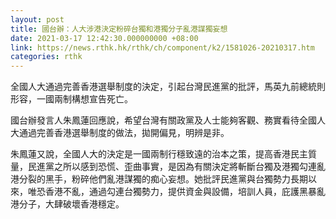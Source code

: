 ```yaml
---
layout: post
title: 國台辦：人大涉港決定粉碎台獨和港獨分子亂港謀獨妄想
date: 2021-03-17 12:42:30.000000000 +08:00
link: https://news.rthk.hk/rthk/ch/component/k2/1581026-20210317.htm
categories: rthk
---
```


全國人大通過完善香港選舉制度的決定，引起台灣民進黨的批評，馬英九前總統則形容，一國兩制構想宣告死亡。

國台辦發言人朱鳳蓮回應說，希望台灣有關政黨及人士能夠客觀、務實看待全國人大通過完善香港選舉制度的做法，拋開偏見，明辨是非。

朱鳳蓮又說，全國人大的決定是一國兩制行穩致遠的治本之策，提高香港民主質量，民進黨之所以感到恐慌、歪曲事實，是因為有關決定將斬斷台獨及港獨勾連亂港分裂的黑手，粉碎他們亂港謀獨的痴心妄想。她批評民進黨與台獨勢力長期以來，唯恐香港不亂，通過勾連台獨勢力，提供資金與設備，培訓人員，庇護黑暴亂港分子，大肆破壞香港穩定。
